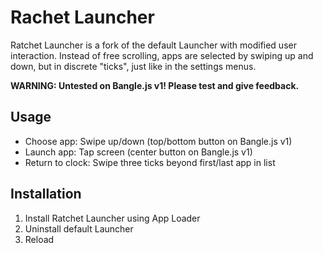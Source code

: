 # Rachet Launcher

Ratchet Launcher is a fork of the default Launcher with modified user interaction. Instead of free scrolling, apps are selected by swiping up and down, but in discrete "ticks", just like in the settings menus.

**WARNING: Untested on Bangle.js v1! Please test and give feedback.**

## Usage
- Choose app: Swipe up/down (top/bottom button on Bangle.js v1)
- Launch app: Tap screen (center button on Bangle.js v1)
- Return to clock: Swipe three ticks beyond first/last app in list

## Installation
1. Install Ratchet Launcher using App Loader
2. Uninstall default Launcher
3. Reload
